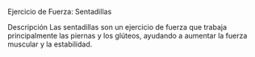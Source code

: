 Ejercicio de Fuerza: Sentadillas

Descripción
Las sentadillas son un ejercicio de fuerza que trabaja principalmente las piernas y los glúteos, ayudando a aumentar la fuerza muscular y la estabilidad.







